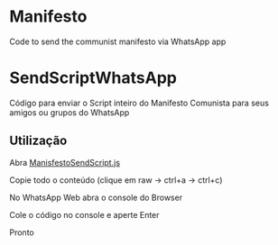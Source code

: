 # Manifesto
Code to send the communist manifesto via WhatsApp app

# SendScriptWhatsApp

Código para enviar o Script inteiro do Manifesto Comunista para seus amigos ou grupos do WhatsApp

## Utilização

Abra [ManisfestoSendScript.js](https://github.com/Matt-Fontes/SendScriptWhatsApp/blob/main/ManifestoSendScript.js)

Copie todo o conteúdo (clique em raw -> ctrl+a -> ctrl+c)

No WhatsApp Web abra o console do Browser

Cole o código no console e aperte Enter

Pronto
